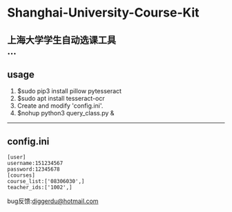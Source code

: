 # Shanghai-University-Course-Kit

上海大学学生自动选课工具<br />
...
-----
usage
-----
1. $sudo pip3 install pillow pytesseract
2. $sudo apt install tesseract-ocr
3. Create and modify 'config.ini'.
4. $nohup python3 query_class.py &

-----
config.ini
-----
	[user]
	username:151234567
	password:12345678
	[courses]
	course_list:['08306030',]
	teacher_ids:['1002',]

bug反馈:diggerdu@hotmail.com<br />
